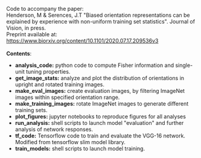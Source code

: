 Code to accompany the paper:<br />
Henderson, M & Serences, J.T "Biased orientation representations can be explained by experience with non-uniform training set statistics". Journal of Vision, in press.<br />
Preprint available at:
https://www.biorxiv.org/content/10.1101/2020.07.17.209536v3
<br /><br />
**Contents**:<br />
- **analysis_code:** python code to compute Fisher information and single-unit tuning properties.
- **get_image_stats:** analyze and plot the distribution of orientations in upright and rotated training images.  
- **make_eval_images:** create evaluation images, by filtering ImageNet images within specified orientation range.
- **make_training_images:** rotate ImageNet images to generate different training sets. 
- **plot_figures:** jupyter notebooks to reproduce figures for all analyses
- **run_analysis:** shell scripts to launch model "evaluation" and further analysis of network responses.
- **tf_code:** Tensorflow code to train and evaluate the VGG-16 network. Modified from tensorflow slim model library. 
- **train_models:** shell scripts to launch model training.

